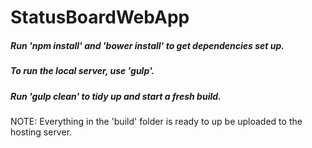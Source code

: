# StatusBoardWebApp

##### Run 'npm install' and 'bower install' to get dependencies set up.

##### To run the local server, use 'gulp'.

##### Run 'gulp clean' to tidy up and start a fresh build.

NOTE: Everything in the 'build' folder is ready to up be uploaded to the hosting server.
